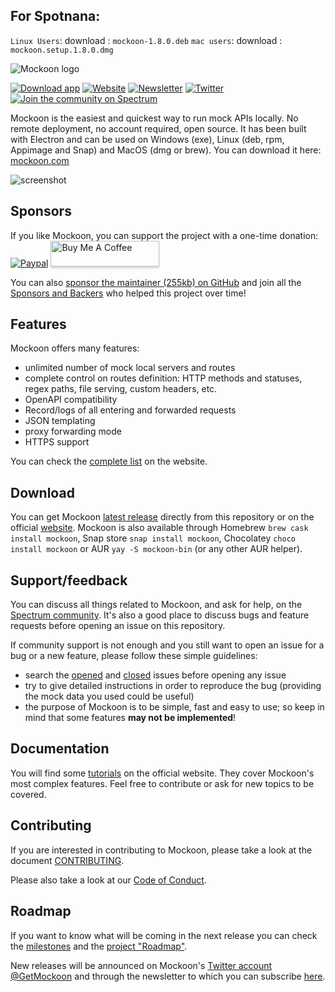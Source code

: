 ## For Spotnana:
  
`Linux Users`: 
  download : `mockoon-1.8.0.deb` 
`mac users`:
  download : `mockoon.setup.1.8.0.dmg`


![Mockoon logo](https://mockoon.com/images/logo.png)

[![Download app](https://img.shields.io/badge/Download%20app-Go-green.svg?style=flat-square&colorB=1997c6)](https://mockoon.com/#download) [![Website](https://img.shields.io/badge/Website-Go-green.svg?style=flat-square&colorB=1997c6)](https://mockoon.com/) [![Newsletter](https://img.shields.io/badge/Newsletter-Subscribe-green.svg?style=flat-square)](http://eepurl.com/dskB2X) [![Twitter](https://img.shields.io/badge/Twitter_@GetMockoon-follow-blue.svg?style=flat-square&colorB=1da1f2)](https://twitter.com/GetMockoon) [![Join the community on Spectrum](https://withspectrum.github.io/badge/badge.svg)](https://spectrum.chat/mockoon)

Mockoon is the easiest and quickest way to run mock APIs locally. No remote deployment, no account required, open source.
It has been built with Electron and can be used on Windows (exe), Linux (deb, rpm, Appimage and Snap) and MacOS (dmg or brew). You can download it here: [mockoon.com](https://mockoon.com)

![screenshot](https://mockoon.com/images/screenshot-repo.png)

## Sponsors

If you like Mockoon, you can support the project with a one-time donation:
[![Paypal](https://www.paypalobjects.com/webstatic/mktg/Logo/pp-logo-100px.png)](https://paypal.me/255kb) <a href="https://www.buymeacoffee.com/255kb" target="_blank"><img src="https://www.buymeacoffee.com/assets/img/custom_images/white_img.png" alt="Buy Me A Coffee" style="height: 41px !important;width: 174px !important;box-shadow: 0px 3px 2px 0px rgba(190, 190, 190, 0.5) !important;-webkit-box-shadow: 0px 3px 2px 0px rgba(190, 190, 190, 0.5) !important;" ></a>

You can also  [sponsor the maintainer (255kb) on GitHub](https://github.com/sponsors/255kb) and join all the [Sponsors and Backers](https://github.com/mockoon/mockoon/blob/master/backers.md) who helped this project over time!

## Features

Mockoon offers many features:
- unlimited number of mock local servers and routes
- complete control on routes definition: HTTP methods and statuses, regex paths, file serving, custom headers, etc.
- OpenAPI compatibility
- Record/logs of all entering and forwarded requests
- JSON templating
- proxy forwarding mode
- HTTPS support

You can check the [complete list](https://mockoon.com/features) on the website.

## Download

You can get Mockoon [latest release](https://github.com/mockoon/mockoon/releases/latest) directly from this repository or on the official [website](https://mockoon.com/#download). Mockoon is also available through Homebrew `brew cask install mockoon`, Snap store `snap install mockoon`, Chocolatey `choco install mockoon` or AUR `yay -S mockoon-bin` (or any other AUR helper).

## Support/feedback

You can discuss all things related to Mockoon, and ask for help, on the [Spectrum community](https://spectrum.chat/mockoon). It's also a good place to discuss bugs and feature requests before opening an issue on this repository.

If community support is not enough and you still want to open an issue for a bug or a new feature, please follow these simple guidelines:

- search the [opened](https://github.com/mockoon/mockoon/issues) and [closed](https://github.com/mockoon/mockoon/issues?q=is%3Aissue+is%3Aclosed) issues before opening any issue
- try to give detailed instructions in order to reproduce the bug (providing the mock data you used could be useful)
- the purpose of Mockoon is to be simple, fast and easy to use; so keep in mind that some features **may not be implemented**!

## Documentation

You will find some [tutorials](https://mockoon.com/tutorials) on the official website. They cover Mockoon's most complex features. Feel free to contribute or ask for new topics to be covered.

## Contributing

If you are interested in contributing to Mockoon, please take a look at the document [CONTRIBUTING](https://github.com/mockoon/mockoon/blob/master/CONTRIBUTING.md).

Please also take a look at our [Code of Conduct](https://github.com/mockoon/mockoon/blob/master/CODE_OF_CONDUCT.md).

## Roadmap

If you want to know what will be coming in the next release you can check the [milestones](https://github.com/mockoon/mockoon/milestones) and the [project "Roadmap"](https://github.com/orgs/mockoon/projects/2).

New releases will be announced on Mockoon's [Twitter account @GetMockoon](https://twitter.com/GetMockoon) and through the newsletter to which you can subscribe [here](http://eepurl.com/dskB2X).
